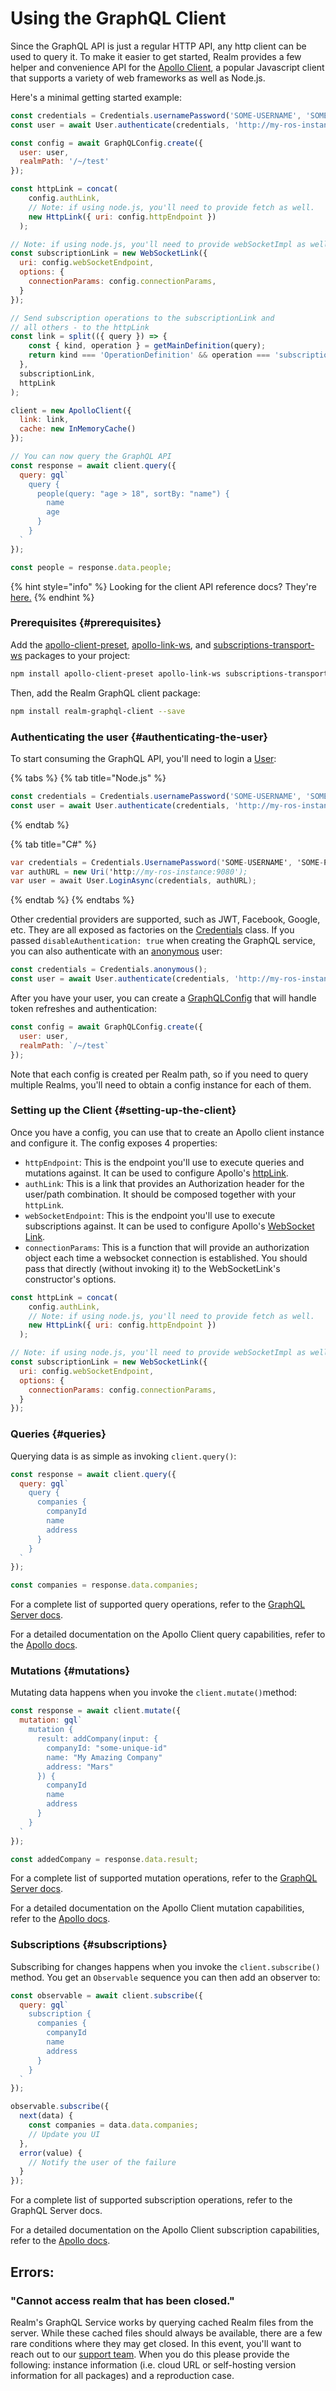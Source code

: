 # Using the GraphQL Client

Since the GraphQL API is just a regular HTTP API, any http client can be used to query it. To make it easier to get started, Realm provides a few helper and convenience API for the [Apollo Client](https://www.apollographql.com/client), a popular Javascript client that supports a variety of web frameworks as well as Node.js.

Here's a minimal getting started example:

```javascript
const credentials = Credentials.usernamePassword('SOME-USERNAME', 'SOME-PASSWORD');
const user = await User.authenticate(credentials, 'http://my-ros-instance:9080');

const config = await GraphQLConfig.create({ 
  user: user,
  realmPath: '/~/test'
});

const httpLink = concat(
    config.authLink,
    // Note: if using node.js, you'll need to provide fetch as well.
    new HttpLink({ uri: config.httpEndpoint })
  );

// Note: if using node.js, you'll need to provide webSocketImpl as well.
const subscriptionLink = new WebSocketLink({
  uri: config.webSocketEndpoint,
  options: {
    connectionParams: config.connectionParams,
  }
});

// Send subscription operations to the subscriptionLink and
// all others - to the httpLink
const link = split(({ query }) => {
    const { kind, operation } = getMainDefinition(query);
    return kind === 'OperationDefinition' && operation === 'subscription';
  },
  subscriptionLink,
  httpLink
);

client = new ApolloClient({
  link: link,
  cache: new InMemoryCache()
});

// You can now query the GraphQL API
const response = await client.query({
  query: gql`
    query {
      people(query: "age > 18", sortBy: "name") {
        name
        age
      }
    }
  `
});

const people = response.data.people;
```

{% hint style="info" %}
Looking for the client API reference docs? They're [here.](https://realm.io/docs/realm-object-server/latest/api/graphql/)
{% endhint %}

### Prerequisites {#prerequisites}

Add the [apollo-client-preset](https://www.npmjs.com/package/apollo-client-preset), [apollo-link-ws](https://www.npmjs.com/package/apollo-link-ws), and [subscriptions-transport-ws](https://www.npmjs.com/package/subscriptions-transport-ws) packages to your project:

```bash
npm install apollo-client-preset apollo-link-ws subscriptions-transport-ws --save
```

Then, add the Realm GraphQL client package:

```bash
npm install realm-graphql-client --save
```

### Authenticating the user  {#authenticating-the-user}

To start consuming the GraphQL API, you'll need to login a [User](file:///Users/matt/Documents/GitHub/realm.io/source/en/docs/realm-object-server/2.0/api/graphql/classes/user.html):

{% tabs %}
{% tab title="Node.js" %}
```javascript
const credentials = Credentials.usernamePassword('SOME-USERNAME', 'SOME-PASSWORD');
const user = await User.authenticate(credentials, 'http://my-ros-instance:9080');
```
{% endtab %}

{% tab title="C\#" %}
```csharp
var credentials = Credentials.UsernamePassword('SOME-USERNAME', 'SOME-PASSWORD' createUser: false);
var authURL = new Uri('http://my-ros-instance:9080');
var user = await User.LoginAsync(credentials, authURL);
```
{% endtab %}
{% endtabs %}

Other credential providers are supported, such as JWT, Facebook, Google, etc. They are all exposed as factories on the [Credentials](file:///Users/matt/Documents/GitHub/realm.io/source/en/docs/realm-object-server/2.0/api/graphql/classes/credentials.html) class. If you passed `disableAuthentication: true` when creating the GraphQL service, you can also authenticate with an [anonymous](https://docs.realm.io/platform/v/3.x/self-hosted/develop/integration/api/graphql/classes/credentials.html#anonymous) user:

```javascript
const credentials = Credentials.anonymous();
const user = await User.authenticate(credentials, 'http://my-ros-instance:9080');
```

After you have your user, you can create a [GraphQLConfig](file:///Users/matt/Documents/GitHub/realm.io/source/en/docs/realm-object-server/2.0/api/graphql/classes/graphqlconfig.html) that will handle token refreshes and authentication:

```javascript
const config = await GraphQLConfig.create({ 
  user: user,
  realmPath: `/~/test`
});
```

Note that each config is created per Realm path, so if you need to query multiple Realms, you'll need to obtain a config instance for each of them.

### Setting up the Client {#setting-up-the-client}

Once you have a config, you can use that to create an Apollo client instance and configure it. The config exposes 4 properties:

* `httpEndpoint`: This is the endpoint you'll use to execute queries and mutations against. It can be used to configure Apollo's [httpLink](https://www.apollographql.com/docs/link/links/http.html).
* `authLink`: This is a link that provides an Authorization header for the user/path combination. It should be composed together with your `httpLink`.
* `webSocketEndpoint`: This is the endpoint you'll use to execute subscriptions against. It can be used to configure Apollo's [WebSocket Link](https://www.apollographql.com/docs/link/links/ws.html).
* `connectionParams`: This is a function that will provide an authorization object each time a websocket connection is established. You should pass that directly \(without invoking it\) to the WebSocketLink's constructor's options.

```javascript
const httpLink = concat(
    config.authLink,
    // Note: if using node.js, you'll need to provide fetch as well.
    new HttpLink({ uri: config.httpEndpoint })
  );

// Note: if using node.js, you'll need to provide webSocketImpl as well.
const subscriptionLink = new WebSocketLink({
  uri: config.webSocketEndpoint,
  options: {
    connectionParams: config.connectionParams,
  }
});
```

### Queries {#queries}

Querying data is as simple as invoking `client.query()`:

```javascript
const response = await client.query({
  query: gql`
    query {
      companies {
        companyId
        name
        address
      }
    }
  `
});

const companies = response.data.companies;
```

For a complete list of supported query operations, refer to the [GraphQL Server docs](https://docs.realm.io/platform/v/3.x/self-hosted/develop/integration/web-integration#query).

For a detailed documentation on the Apollo Client query capabilities, refer to the [Apollo docs](https://www.apollographql.com/docs/angular/basics/queries.html).

### Mutations {#mutations}

Mutating data happens when you invoke the `client.mutate()`method:

```javascript
const response = await client.mutate({
  mutation: gql`
    mutation {
      result: addCompany(input: {
        companyId: "some-unique-id"
        name: "My Amazing Company"
        address: "Mars"
      }) {
        companyId
        name
        address
      }
    }
  `
});

const addedCompany = response.data.result;
```

For a complete list of supported mutation operations, refer to the [GraphQL Server docs](https://docs.realm.io/platform/v/3.x/self-hosted/develop/integration/web-integration#mutation).

For a detailed documentation on the Apollo Client mutation capabilities, refer to the [Apollo docs](https://www.apollographql.com/docs/angular/basics/mutations.html).

### Subscriptions {#subscriptions}

Subscribing for changes happens when you invoke the `client.subscribe()` method. You get an `Observable` sequence you can then add an observer to:

```javascript
const observable = await client.subscribe({
  query: gql`
    subscription {
      companies {
        companyId
        name
        address
      }
    }
  `
});

observable.subscribe({
  next(data) {
    const companies = data.data.companies;
    // Update you UI
  },
  error(value) {
    // Notify the user of the failure
  }
});
```

For a complete list of supported subscription operations, refer to the GraphQL Server docs.

For a detailed documentation on the Apollo Client subscription capabilities, refer to the [Apollo docs](https://www.apollographql.com/docs/angular/features/subscriptions.html).

## Errors: 

### "Cannot access realm that has been closed."

Realm's GraphQL Service works by querying cached Realm files from the server. While these cached files should always be available, there are a few rare conditions where they may get closed. In this event, you'll want to reach out to our [support team](https://www.support.realm.io).  When you do this please provide the following: instance information \(i.e. cloud URL or self-hosting version information for all packages\) and a reproduction case.

